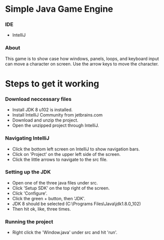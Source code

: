 # Simple Java Game Engine

### IDE
* IntelliJ

### About
This game is to show case how windows, panels, loops, and keyboard input can move a character on screen.
Use the arrow keys to move the character.


# Steps to get it working

### Download neccessary files
* Install JDK 8 u102 is installed.
* Install IntelliJ Community from jetbrains.com
* Download and unzip the project.
* Open the unzipped project through IntelliJ.

### Navigating IntelliJ
* Click the bottom left screen on IntelliJ to show navigation bars.
* Click on 'Project' on the upper left side of the screen.
* Click the little arrows to navigate to the src file.

### Setting up the JDK
* Open one of the three java files under src.
* Click 'Setup SDK' on the top right of the screen.
* Click 'Configure'.
* Click the green + button, then 'JDK'.
* JDK 8 should be selected (C:\Programs Files\Java\jdk1.8.0_102)
* Then hit ok, like, three times.

### Running the project
* Right click the 'Window.java' under src and hit 'run'.
